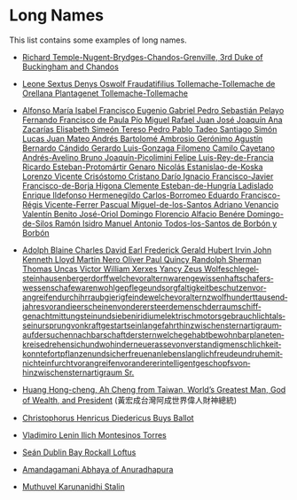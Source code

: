 # Long Names
This list contains some examples of long names.

- [Richard Temple-Nugent-Brydges-Chandos-Grenville, 3rd Duke of Buckingham and Chandos](https://en.wikipedia.org/wiki/Richard_Temple-Nugent-Brydges-Chandos-Grenville,_3rd_Duke_of_Buckingham_and_Chandos)

- [Leone Sextus Denys Oswolf Fraudatifilius Tollemache-Tollemache de Orellana Plantagenet Tollemache-Tollemache](https://en.wikipedia.org/wiki/Leone_Sextus_Tollemache)

- [Alfonso María Isabel Francisco Eugenio Gabriel Pedro Sebastián Pelayo Fernando Francisco de Paula Pío Miguel Rafael Juan José Joaquín Ana Zacarías Elisabeth Simeón Tereso Pedro Pablo Tadeo Santiago Simón Lucas Juan Mateo Andrés Bartolomé Ambrosio Gerónimo Agustín Bernardo Cándido Gerardo Luis-Gonzaga Filomeno Camilo Cayetano Andrés-Avelino Bruno Joaquín-Picolimini Felipe Luis-Rey-de-Francia Ricardo Esteban-Protomártir Genaro Nicolás Estanislao-de-Koska Lorenzo Vicente Crisóstomo Cristano Darío Ignacio Francisco-Javier Francisco-de-Borja Higona Clemente Esteban-de-Hungría Ladislado Enrique Ildefonso Hermenegildo Carlos-Borromeo Eduardo Francisco-Régis Vicente-Ferrer Pascual Miguel-de-los-Santos Adriano Venancio Valentín Benito José-Oriol Domingo Florencio Alfacio Benére Domingo-de-Silos Ramón Isidro Manuel Antonio Todos-los-Santos de Borbón y Borbón](https://en.wikipedia.org/wiki/Alfonso_de_Borb%C3%B3n_y_Borb%C3%B3n)


- [Adolph Blaine Charles David Earl Frederick Gerald Hubert Irvin John Kenneth Lloyd Martin Nero Oliver Paul Quincy Randolph Sherman Thomas Uncas Victor William Xerxes Yancy Zeus Wolfeschlegel­steinhausen­bergerdorff­welche­vor­altern­waren­gewissenhaft­schafers­wessen­schafe­waren­wohl­gepflege­und­sorgfaltigkeit­beschutzen­vor­angreifen­durch­ihr­raubgierig­feinde­welche­vor­altern­zwolfhundert­tausend­jahres­voran­die­erscheinen­von­der­erste­erdemensch­der­raumschiff­genacht­mit­tungstein­und­sieben­iridium­elektrisch­motors­gebrauch­licht­als­sein­ursprung­von­kraft­gestart­sein­lange­fahrt­hinzwischen­sternartig­raum­auf­der­suchen­nachbarschaft­der­stern­welche­gehabt­bewohnbar­planeten­kreise­drehen­sich­und­wohin­der­neue­rasse­von­verstandig­menschlichkeit­konnte­fortpflanzen­und­sich­erfreuen­an­lebenslanglich­freude­und­ruhe­mit­nicht­ein­furcht­vor­angreifen­vor­anderer­intelligent­geschopfs­von­hinzwischen­sternartig­raum Sr.](https://en.wikipedia.org/wiki/Hubert_Blaine_Wolfeschlegelsteinhausenbergerdorff_Sr.)

- [Huang Hong-cheng, Ah Cheng from Taiwan, World’s Greatest Man, God of Wealth, and President](https://en.wikipedia.org/wiki/Huang_Hong-cheng) (黃宏成台灣阿成世界偉人財神總統)

- [Christophorus Henricus Diedericus Buys Ballot](https://en.wikipedia.org/wiki/C._H._D._Buys_Ballot)

- [Vladimiro Lenin Ilich Montesinos Torres](https://en.wikipedia.org/wiki/Vladimiro_Montesinos)

- [Seán Dublin Bay Rockall Loftus](https://en.wikipedia.org/wiki/Se%C3%A1n_Dublin_Bay_Rockall_Loftus)

- [Amandagamani Abhaya of Anuradhapura](https://en.wikipedia.org/w/index.php?title=Amandagamani_Abhaya_of_Anuradhapura)

- [Muthuvel Karunanidhi Stalin](https://en.wikipedia.org/wiki/M._K._Stalin)
